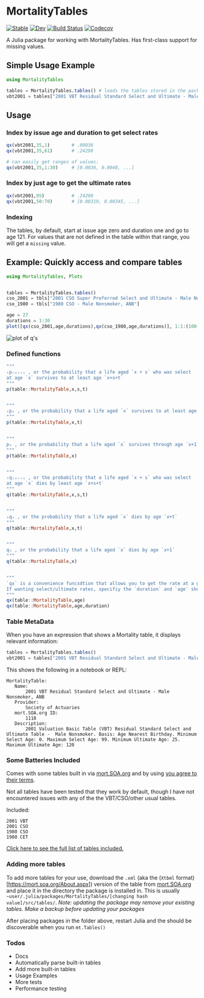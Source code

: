 # MortalityTables

[![Stable](https://img.shields.io/badge/docs-stable-blue.svg)](https://alecloudenback.github.io/MortalityTables.jl/stable)
[![Dev](https://img.shields.io/badge/docs-dev-blue.svg)](https://alecloudenback.github.io/MortalityTables.jl/dev)
[![Build Status](https://travis-ci.com/alecloudenback/MortalityTables.jl.svg?branch=master)](https://travis-ci.com/alecloudenback/MortalityTables.jl)
[![Codecov](https://codecov.io/gh/alecloudenback/MortalityTables.jl/branch/master/graph/badge.svg)](https://codecov.io/gh/alecloudenback/MortalityTables.jl)

A Julia package for working with MortalityTables. Has first-class support for missing values.

## Simple Usage Example

```julia
using MortalityTables

tables = MortalityTables.tables() # loads the tables stored in the package folder
vbt2001 = tables["2001 VBT Residual Standard Select and Ultimate - Male Nonsmoker, ANB"]
```

## Usage

### Index by issue age and duration to get select rates

```julia
qx(vbt2001,35,1)        # .00036
qx(vbt2001,35,61)       # .24298

# can easily get ranges of values:
qx(vbt2001,35,1:30)     # [0.0036, 0.0048, ...]
```

### Index by just age to get the ultimate rates
```julia
qx(vbt2001,95)          # .24298
qx(vbt2001,50:70)       # [0.00319, 0.00345, ...]
```

### Indexing
The tables, by default, start at issue age zero and duration one and go to age
121. For values that are not defined in the table within that range, you will get
a `missing` value.

## Example: Quickly access and compare tables
```julia
using MortalityTables, Plots


tables = MortalityTables.tables()
cso_2001 = tbls["2001 CSO Super Preferred Select and Ultimate - Male Nonsmoker, ANB"]
cso_1980 = tbls["1980 CSO - Male Nonsmoker, ANB"]

age = 27
durations = 1:30
plot([qx(cso_2001,age,durations),qx(cso_1980,age,durations)], 1:1:(100-age),label = ["2001 CSO M SuperPref NS" "1980 CSO M NS"], plot_title = ["Comparison of 1980 and 2001 CSO"])
```
![plot of q's](https://i.imgur.com/95uFOrY.png)


### Defined functions
```julia
"""
ₜp₍ₓ₎₊ₛ , or the probability that a life aged `x + s` who was select
at age `x` survives to at least age `x+s+t`
"""
p(table::MortalityTable,x,s,t)


"""
ₜpₓ , or the probability that a life aged `x` survives to at least age `t`
"""
p(table::MortalityTable,x,t)


"""
pₓ , or the probability that a life aged `x` survives through age `x+1`
"""
p(table::MortalityTable,x)


"""
ₜq₍ₓ₎₊ₛ , or the probability that a life aged `x + s` who was select
at age `x` dies by least age `x+s+t`
"""
q(table::MortalityTable,x,s,t)


"""
ₜqₓ , or the probability that a life aged `x` dies by age `x+t`
"""
q(table::MortalityTable,x,t)


"""
qₓ , or the probability that a life aged `x` dies by age `x+1`
"""
q(table::MortalityTable,x)


"""
`qx` is a convenience funcsdtion that allows you to get the rate at a given `age`.
If wanting select/ultimate rates, specifiy the `duration` and `age` should be the issue age.
"""
qx(table::MortalityTable,age)
qx(table::MortalityTable,age,duration)
```


### Table MetaData

When you have an expression that shows a Mortality table, it displays relevant information:

```julia
tables = MortalityTables.tables()
vbt2001 = tables["2001 VBT Residual Standard Select and Ultimate - Male Nonsmoker, ANB"]
```

This shows the following in a notebook or REPL:

```
MortalityTable:
   Name:
       2001 VBT Residual Standard Select and Ultimate - Male Nonsmoker, ANB
   Provider:
       Society of Actuaries
   mort.SOA.org ID:
       1118
   Description:
       2001 Valuation Basic Table (VBT) Residual Standard Select and Ultimate Table -  Male Nonsmoker. Basis: Age Nearest Birthday. Minimum Select Age: 0. Maximum Select Age: 99. Minimum Ultimate Age: 25. Maximum Ultimate Age: 120
```



### Some Batteries Included

Comes with some tables built in via [mort.SOA.org](https://mort.soa.org) and by using [you agree to their terms](https://mort.soa.org/TermsOfUse.aspx).

Not all tables have been tested that they work by default, though I have not encountered issues with any of the the VBT/CSO/other usual tables.

Included:
```
2001 VBT
2001 CSO
1980 CSO
1980 CET
```

[Click here to see the full list of tables included.](BundledTables.md)



### Adding more tables

To add more tables for your use, download the `.xml` (aka the (`Xtbml` format)[https://mort.soa.org/About.aspx]) version of the table from [mort.SOA.org](https://mort.soa.org) and place it in the directory the package is installed in. This is usually `~user/.julia/packages/MortalityTables/[changing hash value]/src/tables/`. *Note: updating the package may remove your existing tables. Make a backup before updating your packages*

After placing packages in the folder above, restart Julia and the should be discoverable when you run `mt.Tables()`

### Todos

- Docs
- Automatically parse built-in tables
- Add more built-in tables
- Usage Examples
- More tests
- Performance testing
